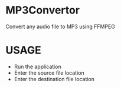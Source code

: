 # MP3Convertor
Convert any audio file to MP3 using FFMPEG

# USAGE
- Run the application
- Enter the source file location
- Enter the destination file location
